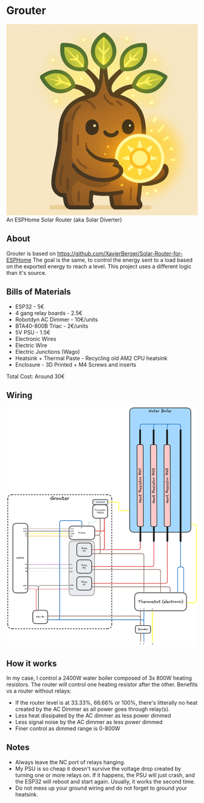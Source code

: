 # Grouter

![A cute, small tree-like character with glowing leaves, holding an orb of solar energy – in flat modern icon style.](/assets/logo.png)
An ESPHome Solar Router (aka Solar Diverter)

## About

Grouter is based on https://github.com/XavierBerger/Solar-Router-for-ESPHome
The goal is the same, to control the energy sent to a load based on the exported energy to reach a level.
This project uses a different logic than it's source.

## Bills of Materials

- ESP32 - 5€
- 4 gang relay boards - 2.5€
- Robotdyn AC Dimmer - 10€/units
- BTA40-800B Triac - 2€/units
- 5V PSU - 1.5€
- Electronic Wires
- Electric Wire
- Electric Junctions (Wago)
- Heatsink + Thermal Paste - Recycling old AM2 CPU heatsink
- Enclosure - 3D Printed + M4 Screws and inserts

Total Cost: Around 30€

## Wiring

![Wiring Diagram](/assets/wiring.png)

## How it works

In my case, I control a 2400W water boiler composed of 3x 800W heating resistors.
The router will control one heating resistor after the other.
Benefits vs a router without relays:
- If the router level is at 33.33%, 66.66% or 100%, there's litterally no heat created by the AC Dimmer as all power goes through relay(s).
- Less heat dissipated by the AC dimmer as less power dimmed
- Less signal noise by the AC dimmer as less power dimmed
- Finer control as dimmed range is 0-800W

## Notes

- Always leave the NC port of relays hanging.
- My PSU is so cheap it doesn't survive the voltage drop created by turning one or more relays on. If it happens, the PSU will just crash, and the ESP32 will reboot and start again. Usually, it works the second time.
- Do not mess up your ground wiring and do not forget to ground your heatsink.
